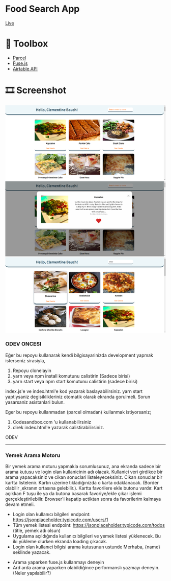 # Food Search App

<a href="https://food-search-engine.netlify.app/" target="_blank">Live</a>

# 🧰 Toolbox

<ul style="list-style-type:disc">
   <li><a href="https://parceljs.org/" target="_blank">Parcel</a></li>
   <li><a href="https://fusejs.io/" target="_blank">Fuse.js</a></li>
   <li><a href="https://airtable.com/shrZzp5NeTTHthGvH" target="_blank">Airtable API</a></li>
</ul>

# 🎞 Screenshot

![Proje Resmi](assets/ss1.png)
![Proje Resmi](assets/ss2.png)
![Proje Resmi](assets/ss3.png)

### ODEV ONCESI
Eğer bu repoyu kullanarak kendi bilgisayarinizda development yapmak isterseniz sirasiyla,
1) Repoyu clonelayin
2) yarn veya npm install komutunu calistirin (Sadece birisi)
3) yarn start veya npm start komutunu calistirin (sadece birisi)

index.js'e ve index.html'e kod yazarak baslayabilirsiniz. yarn start yaptiysaniz degisiklikleriniz otomatik olarak ekranda gorulmeli. Sorun yasarsaniz asistanlari bulun.

Eger bu repoyu kullanmadan (parcel olmadan) kullanmak istiyorsaniz;

1) Codesandbox.com 'u kullanabilirsiniz
2) direk index.html'e yazarak calistirabilirsiniz.


ODEV

----- 
### Yemek Arama Motoru

Bir yemek arama moturu yapmakla sorumlusunuz, ana ekranda sadece bir arama kutusu ve login olan kullanicinin adı olacak. 
Kullanici veri girdikce bir arama yapacaksiniz ve cikan sonuclari listeleyeceksiniz.
Cikan sonuclar bir kartta listelenir. Kartın uzerine tıkladığınizda o karta odaklanacak. (Border olabilir ,ekranın ortasına gelebilir.). Kartta favorilere ekle butonu vardır. Kart açıkkan F tuşu ile ya da butona basarak favoriye/ekle çıkar işlemi gerçekleştirilebilir. Browser'i kapatip actiktan sonra da favorilerim kalmaya devam etmeli.


- Login olan kullanıcı bilgileri endpoint: https://jsonplaceholder.typicode.com/users/1
- Tüm yemek listesi endpoint: https://jsonplaceholder.typicode.com/todos (title, yemek adı olsun)
- Uygulama açıldığında kullanıcı bilgileri ve yemek listesi yüklenecek. Bu iki yükleme olurken ekranda loading  çıkacak.
- Login olan kullanıci bilgisi arama kutusunun ustunde Merhaba, {name} seklinde yazacak.
+ Arama yaparken fuse.js kullanmayı deneyin
+ Ard arda arama yaparken olabildiğince performanslı yazmayı deneyin. (Neler yapılabilir?)

